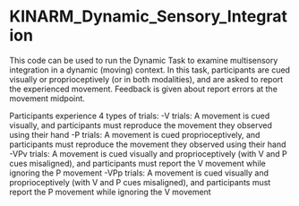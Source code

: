 # KINARM_Dynamic_Sensory_Integration

This code can be used to run the Dynamic Task to examine multisensory integration in a dynamic (moving) context. In this task, participants are cued visually or proprioceptively (or in both modalities), and are asked to report the experienced movement. Feedback is given about report errors at the movement midpoint.

Participants experience 4 types of trials:
   -V trials: A movement is cued visually, and participants must reproduce the movement they observed using their hand
   -P trials: A movement is cued proprioceptively, and participants must reproduce the movement they observed using their hand
   -VPv trials: A movement is cued visually and proprioceptively (with V and P cues misaligned), and participants must report the V movement while ignoring the P movement
   -VPp trials: A movement is cued visually and proprioceptively (with V and P cues misaligned), and participants must report the P movement while ignoring the V movement
